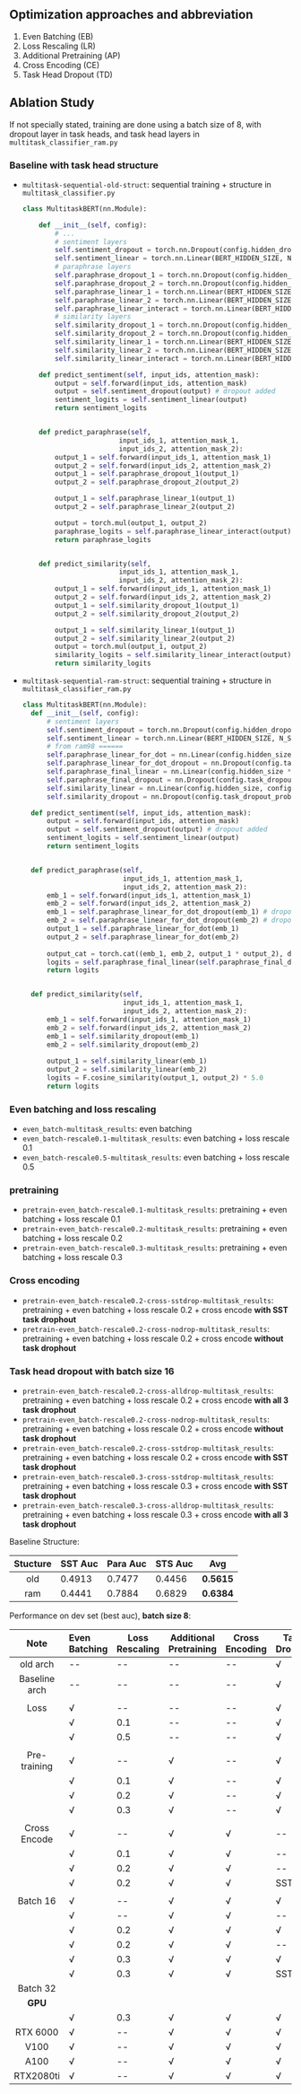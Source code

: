 

## Optimization approaches and abbreviation

1. Even Batching (EB)
2. Loss Rescaling (LR)
3. Additional Pretraining (AP)
4. Cross Encoding (CE)
5. Task Head Dropout (TD)

## Ablation Study
If not specially stated, training are done using a batch size of 8, with dropout layer in task heads, and task head layers in `multitask_classifier_ram.py` 

### Baseline with task head structure

- `multitask-sequential-old-struct`: sequential training + structure in `multitask_classifier.py`
    ```python
    class MultitaskBERT(nn.Module):
    
        def __init__(self, config):
            # ...
            # sentiment layers
            self.sentiment_dropout = torch.nn.Dropout(config.hidden_dropout_prob)
            self.sentiment_linear = torch.nn.Linear(BERT_HIDDEN_SIZE, N_SENTIMENT_CLASSES)
            # paraphrase layers
            self.paraphrase_dropout_1 = torch.nn.Dropout(config.hidden_dropout_prob)
            self.paraphrase_dropout_2 = torch.nn.Dropout(config.hidden_dropout_prob)
            self.paraphrase_linear_1 = torch.nn.Linear(BERT_HIDDEN_SIZE, BERT_HIDDEN_SIZE)
            self.paraphrase_linear_2 = torch.nn.Linear(BERT_HIDDEN_SIZE, BERT_HIDDEN_SIZE)
            self.paraphrase_linear_interact = torch.nn.Linear(BERT_HIDDEN_SIZE, 1)
            # similarity layers
            self.similarity_dropout_1 = torch.nn.Dropout(config.hidden_dropout_prob)
            self.similarity_dropout_2 = torch.nn.Dropout(config.hidden_dropout_prob)
            self.similarity_linear_1 = torch.nn.Linear(BERT_HIDDEN_SIZE, BERT_HIDDEN_SIZE)
            self.similarity_linear_2 = torch.nn.Linear(BERT_HIDDEN_SIZE, BERT_HIDDEN_SIZE)
            self.similarity_linear_interact = torch.nn.Linear(BERT_HIDDEN_SIZE, 1)
    
        def predict_sentiment(self, input_ids, attention_mask):
            output = self.forward(input_ids, attention_mask)
            output = self.sentiment_dropout(output) # dropout added
            sentiment_logits = self.sentiment_linear(output)
            return sentiment_logits


        def predict_paraphrase(self,
                            input_ids_1, attention_mask_1,
                            input_ids_2, attention_mask_2):
            output_1 = self.forward(input_ids_1, attention_mask_1)
            output_2 = self.forward(input_ids_2, attention_mask_2)
            output_1 = self.paraphrase_dropout_1(output_1)
            output_2 = self.paraphrase_dropout_2(output_2)
    
            output_1 = self.paraphrase_linear_1(output_1)
            output_2 = self.paraphrase_linear_2(output_2)
    
            output = torch.mul(output_1, output_2)
            paraphrase_logits = self.paraphrase_linear_interact(output)
            return paraphrase_logits


        def predict_similarity(self,
                            input_ids_1, attention_mask_1,
                            input_ids_2, attention_mask_2):
            output_1 = self.forward(input_ids_1, attention_mask_1)
            output_2 = self.forward(input_ids_2, attention_mask_2)
            output_1 = self.similarity_dropout_1(output_1)
            output_2 = self.similarity_dropout_2(output_2)
    
            output_1 = self.similarity_linear_1(output_1)
            output_2 = self.similarity_linear_2(output_2)
            output = torch.mul(output_1, output_2)
            similarity_logits = self.similarity_linear_interact(output)
            return similarity_logits
    ```

- `multitask-sequential-ram-struct`: sequential training + structure in `multitask_classifier_ram.py`
  ```python
  class MultitaskBERT(nn.Module):
    def __init__(self, config):
        # sentiment layers
        self.sentiment_dropout = torch.nn.Dropout(config.hidden_dropout_prob)
        self.sentiment_linear = torch.nn.Linear(BERT_HIDDEN_SIZE, N_SENTIMENT_CLASSES)
        # from ram98 ======
        self.paraphrase_linear_for_dot = nn.Linear(config.hidden_size, config.task_embedding_size)
        self.paraphrase_linear_for_dot_dropout = nn.Dropout(config.task_dropout_prob)
        self.paraphrase_final_linear = nn.Linear(config.hidden_size * 2 + config.task_embedding_size, 1)
        self.paraphrase_final_dropout = nn.Dropout(config.task_dropout_prob)
        self.similarity_linear = nn.Linear(config.hidden_size, config.task_embedding_size)
        self.similarity_dropout = nn.Dropout(config.task_dropout_prob)
  
    def predict_sentiment(self, input_ids, attention_mask):
        output = self.forward(input_ids, attention_mask)
        output = self.sentiment_dropout(output) # dropout added
        sentiment_logits = self.sentiment_linear(output)
        return sentiment_logits


    def predict_paraphrase(self,
                           input_ids_1, attention_mask_1,
                           input_ids_2, attention_mask_2):
        emb_1 = self.forward(input_ids_1, attention_mask_1)
        emb_2 = self.forward(input_ids_2, attention_mask_2)
        emb_1 = self.paraphrase_linear_for_dot_dropout(emb_1) # dropout added
        emb_2 = self.paraphrase_linear_for_dot_dropout(emb_2) # dropout added
        output_1 = self.paraphrase_linear_for_dot(emb_1)
        output_2 = self.paraphrase_linear_for_dot(emb_2)
    
        output_cat = torch.cat((emb_1, emb_2, output_1 * output_2), dim=1)
        logits = self.paraphrase_final_linear(self.paraphrase_final_dropout(output_cat)).view(-1)
        return logits


    def predict_similarity(self,
                           input_ids_1, attention_mask_1,
                           input_ids_2, attention_mask_2):
        emb_1 = self.forward(input_ids_1, attention_mask_1)
        emb_2 = self.forward(input_ids_2, attention_mask_2)
        emb_1 = self.similarity_dropout(emb_1)
        emb_2 = self.similarity_dropout(emb_2)
    
        output_1 = self.similarity_linear(emb_1)
        output_2 = self.similarity_linear(emb_2)
        logits = F.cosine_similarity(output_1, output_2) * 5.0
        return logits
    ```

### Even batching and loss rescaling

- `even_batch-multitask_results`: even batching
- `even_batch-rescale0.1-multitask_results`: even batching + loss rescale 0.1
- `even_batch-rescale0.5-multitask_results`: even batching + loss rescale 0.5

### pretraining

- `pretrain-even_batch-rescale0.1-multitask_results`: pretraining + even batching + loss rescale 0.1
- `pretrain-even_batch-rescale0.2-multitask_results`: pretraining + even batching + loss rescale 0.2
- `pretrain-even_batch-rescale0.3-multitask_results`: pretraining + even batching + loss rescale 0.3

### Cross encoding
- `pretrain-even_batch-rescale0.2-cross-sstdrop-multitask_results`: pretraining + even batching + loss rescale 0.2 + cross encode **with SST task drophout**
- `pretrain-even_batch-rescale0.2-cross-nodrop-multitask_results`: pretraining + even batching + loss rescale 0.2 + cross encode **without task drophout**

### Task head dropout with batch size **16**
- `pretrain-even_batch-rescale0.2-cross-alldrop-multitask_results`: pretraining + even batching + loss rescale 0.2 + cross encode **with all 3 task drophout**
- `pretrain-even_batch-rescale0.2-cross-nodrop-multitask_results`: pretraining + even batching + loss rescale 0.2 + cross encode **without task drophout**
- `pretrain-even_batch-rescale0.2-cross-sstdrop-multitask_results`: pretraining + even batching + loss rescale 0.2 + cross encode **with SST task drophout**
- `pretrain-even_batch-rescale0.3-cross-sstdrop-multitask_results`: pretraining + even batching + loss rescale 0.3 + cross encode **with SST task drophout**
- `pretrain-even_batch-rescale0.3-cross-alldrop-multitask_results`: pretraining + even batching + loss rescale 0.3 + cross encode **with all 3 task drophout**





Baseline Structure:

| Stucture | SST Auc | Para Auc | STS Auc | Avg        |
| :------: | :------ | -------- | ------- | ---------- |
|   old    | 0.4913  | 0.7477   | 0.4456  | **0.5615** |
|   ram    | 0.4441  | 0.7884   | 0.6829  | **0.6384** |

Performance on dev set (best auc), **batch size 8**:

|     Note      | Even Batching | Loss Rescaling | Additional Pretraining | Cross Encoding | Task Dropout | SST Auc | Para Auc | STS Auc | Avg        | Batch Size |
| :-----------: | :------------ | -------------- | ---------------------- | -------------- | ------------ | ------- | -------- | ------- | ---------- | ---------- |
|   old arch    | --            | --             | --                     | --             | √            | 0.4913  | 0.7477   | 0.4456  | **0.5615** | 8          |
| Baseline arch | --            | --             | --                     | --             | √            | 0.4441  | 0.7884   | 0.6829  | **0.6384** | 8          |
|               |               |                |                        |                |              |         |          |         |            |            |
|     Loss      | √             | --             | --                     | --             | √            | 0.4850  | 0.8097   | 0.6955  | **0.6634** | 8          |
|               | √             | 0.1            | --                     | --             | √            | 0.4922  | 0.7916   | 0.6727  | **0.6522** | 8          |
|               | √             | 0.5            | --                     | --             | √            | 0.4950  | 0.7972   | 0.6870  | **0.6597** | 8          |
|               |               |                |                        |                |              |         |          |         |            |            |
| Pre-training  | √             | --             | √                      | --             | √            | 0.5122  | 0.7984   | 0.7608  | **0.6905** | 8          |
|               | √             | 0.1            | √                      | --             | √            | 0.4822  | 0.8015   | 0.7915  | **0.6918** | 8          |
|               | √             | 0.2            | √                      | --             | √            | 0.4895  | 0.8031   | 0.7841  | **0.6922** | 8          |
|               | √             | 0.3            | √                      | --             | √            | 0.4941  | 0.8033   | 0.7798  | **0.6924** | 8          |
|               |               |                |                        |                |              |         |          |         |            |            |
| Cross Encode  | √             | --             | √                      | √              | --           | 0.5050  | 0.8905   | 0.8789  | **0.7581** | 8          |
|               | √             | 0.1            | √                      | √              | --           | 0.4850  | 0.8872   | 0.8802  | **0.7508** | 8          |
|               | √             | 0.2            | √                      | √              | --           | 0.5013  | 0.8798   | 0.8789  | **0.7533** | 8          |
|               | √             | 0.2            | √                      | √              | SST          | 0.5004  | 0.8872   | 0.8842  | **0.7573** | 8          |
|               |               |                |                        |                |              |         |          |         |            |            |
|   Batch 16    | √             | --             | √                      | √              | √            | 0.5077  | 0.8901   | 0.8841  | **0.7606** | 16         |
|               | √             | --             | √                      | √              | --           | 0.5122  | 0.8879   | 0.8797  | **0.7600** | 16         |
|               | √             | 0.2            | √                      | √              | √            | 0.4886  | 0.8866   | 0.8802  | **0.7545** | 16         |
|               | √             | 0.2            | √                      | √              | --           | 0.4950  | 0.8865   | 0.8911  | **0.7575** | 16         |
|               | √             | 0.3            | √                      | √              | √            | 0.5013  | 0.8884   | 0.8915  | **0.7604** | 16         |
|               | √             | 0.3            | √                      | √              | SST          | 0.5022  | 0.8867   | 0.8871  | **0.7587** | 16         |
|   Batch 32    |               |                |                        |                |              |         |          |         |            |            |
|    **GPU**    |               |                |                        |                |              |         |          |         |            |            |
|               | √             | 0.3            | √                      | √              | √            | 0.5013  | 0.8857   | 0.8878  | **0.7583** | 32         |
|   RTX 6000    | √             | --             | √                      | √              | √            | 0.5095  | 0.8908   | 0.8836  | **0.7613** | 32         |
|     V100      | √             | --             | √                      | √              | √            | 0.5195  | 0.8885   | 0.8821  | **0.7633** | 32         |
|     A100      | √             | --             | √                      | √              | √            | 0.5277  | 0.8885   | 0.8748  | **0.7637** | 32         |
|   RTX2080ti   | √             | --             | √                      | √              | √            | 0.5104  | 0.8912   | 0.8794  | **0.7603** | 32         |



